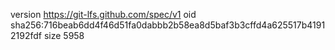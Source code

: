version https://git-lfs.github.com/spec/v1
oid sha256:716beab6dd4f46d51fa0dabbb2b58ea8d5baf3b3cffd4a625517b41912192fdf
size 5958
